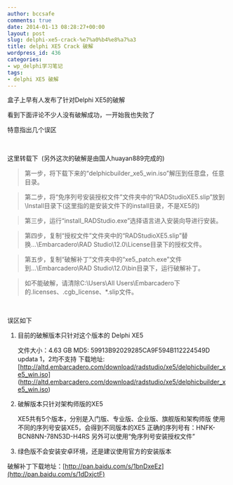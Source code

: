 ```yaml
---
author: bccsafe
comments: true
date: 2014-01-13 08:28:27+00:00
layout: post
slug: delphi-xe5-crack-%e7%a0%b4%e8%a7%a3
title: delphi XE5 Crack 破解
wordpress_id: 436
categories:
- wp_delphi学习笔记
tags:
- delphi XE5 破解
---
```


盒子上早有人发布了针对Delphi XE5的破解

看到下面评论不少人没有破解成功，一开始我也失败了

特意指出几个误区

 

这里转载下  (另外这次的破解是由国人huayan889完成的)


>	第一步，将下载下来的“delphicbuilder_xe5_win.iso”解压到任意盘，任意目录。

>	第二步，将“免序列号安装授权文件”文件夹中的“RADStudioXE5.slip”放到\Install目录下(这里指的是安装文件下的install目录，不是XE5的)

>	第三步，运行“install_RADStudio.exe”选择语言进入安装向导进行安装。

>	第四步，复制“授权文件”文件夹中的“RADStudioXE5.slip”替换...\Embarcadero\RAD Studio\12.0\License目录下的授权文件。

>	第五步，复制“破解补丁”文件夹中的“xe5_patch.exe”文件到...\Embarcadero\RAD Studio\12.0\bin目录下，运行破解补丁。

>	如不能破解，请清除C:\Users\All Users\Embarcadero下的.licenses、.cgb_license、*.slip文件。</blockquote>


 

误区如下

1. 目前的破解版本只针对这个版本的 Delphi XE5  


	文件大小：4.63 GB
	MD5: 59913B92029285CA9F594B112224549D
 	updata 1，2均不支持
	下载地址: 
	[http://altd.embarcadero.com/download/radstudio/xe5/delphicbuilder_xe5_win.iso]	(http://altd.embarcadero.com/download/radstudio/xe5/delphicbuilder_xe5_win.iso)


2. 破解版本只针对架构师版的XE5  

	XE5共有5个版本，分别是入门版、专业版、企业版、旗舰版和架构师版
	使用不同的序列号安装XE5，会得到不同版本的XE5
	正确的序列号有：HNFK-BCN8NN-78N53D-H4RS
	另外可以使用“免序列号安装授权文件”


3. 绿色版不会安装安卓环境，还是建议使用官方的安装版本



破解补丁下载地址：[http://pan.baidu.com/s/1bnDxeEz](http://pan.baidu.com/s/1dDxjctF)
